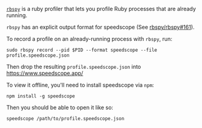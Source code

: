 [`rbspy`](https://rbspy.github.io/) is a ruby profiler that lets you profile Ruby processes that are already running.

`rbspy` has an explicit output format for speedscope (See [rbspy/rbspy#161](https://github.com/rbspy/rbspy/pull/161)).

To record a profile on an already-running process with `rbspy`, run:

```
sudo rbspy record --pid $PID --format speedscope --file profile.speedscope.json
```

Then drop the resulting `profile.speedscope.json` into https://www.speedscope.app/

To view it offline, you'll need to install speedscope via `npm`:

```
npm install -g speedscope
```

Then you should be able to open it like so:

```
speedscope /path/to/profile.speedscope.json
```
